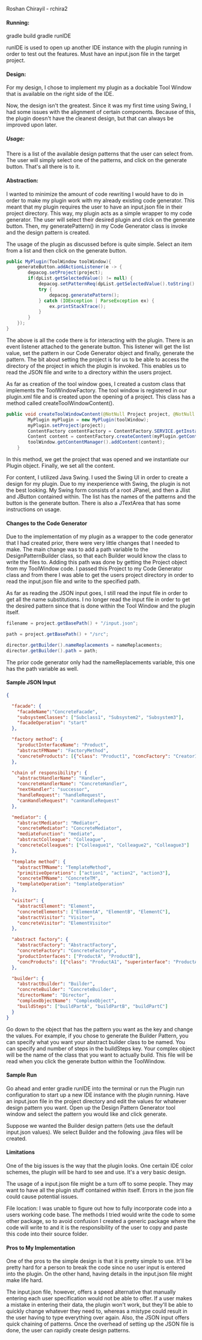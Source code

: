 Roshan Chirayil - rchira2
#### Running:
gradle build
gradle runIDE

runIDE is used to open up another IDE instance with the plugin running in order to test out the features. Must have an input.json file in the target project.
#### Design:
For my design, I chose to implement my plugin as a dockable Tool Window that is available on the right side of the IDE.

Now, the design isn't the greatest. Since it was my first time using Swing, I had some issues with the alignment of certain components. Because of this, the plugin doesn't have the cleanest design, but that can always be improved upon later.

##### Usage:
There is a list of the available design patterns that the user can select from. The user will simply select one of the patterns, and click on the generate button. That's all there is to it.

#### Abstraction:
I wanted to minimize the amount of code rewriting I would have to do in order to make my plugin work with my already existing code generator. This meant that my plugin requires the user to have an input.json file in their project directory. This way, my plugin acts as a simple wrapper to my code generator. The user will select their desired plugin and click on the generate button. Then, my generatePattern() in my Code Generator class is invoke and the design pattern is created.

The usage of the plugin as discussed before is quite simple. Select an item from a list and then click on the generate button. 
```java
public MyPlugin(ToolWindow toolWindow){
    generateButton.addActionListener(e -> {
        depacog.setProject(project);
        if(dpList.getSelectedValue() != null) {
            depacog.setPatternReq(dpList.getSelectedValue().toString().toLowerCase());
            try {
                depacog.generatePattern();
            } catch (IOException | ParseException ex) {
                ex.printStackTrace();
            }
        }
    });
}
```
The above is all the code there is for interacting with the plugin. There is an event listener attached to the generate button. This listener will get the list value, set the pattern in our Code Generator object and finally, generate the pattern. The bit about setting the project is for us to be able to access the directory of the project in which the plugin is invoked. This enables us to read the JSON file and write to a directory within the users project.

As far as creation of the tool window goes, I created a custom class that implements the ToolWindowFactory. The tool window is registered in our plugin.xml file and is created upon the opening of a project. This class has a method called createToolWindowContent().
```java
public void createToolWindowContent(@NotNull Project project, @NotNull ToolWindow toolWindow) {
        MyPlugin myPlugin = new MyPlugin(toolWindow);
        myPlugin.setProject(project);
        ContentFactory contentFactory = ContentFactory.SERVICE.getInstance();
        Content content = contentFactory.createContent(myPlugin.getContent(), "", false);
        toolWindow.getContentManager().addContent(content);
    }
```
In this method, we get the project that was opened and we instantiate our Plugin object. Finally, we set all the content.

For content, I utilized Java Swing. I used the Swing UI in order to create a design for my plugin. Due to my inexperience with Swing, the plugin is not the best looking. My Swing form consists of a root JPanel, and then a Jlist and JButton contained within. The list has the names of the patterns and the button is the generate button. There is also a JTextArea that has some instructions on usage.

#### Changes to the Code Generator
Due to the implementation of my plugin as a wrapper to the code generator that I had created prior, there were very little changes that I needed to make. The main change was to add a path variable to the DesignPatternBuilder class, so that each Builder would know the class to write the files to. Adding this path was done by getting the Project object from my ToolWindow code. I passed this Project to my Code Generator class and from there I was able to get the users project directory in order to read the input.json file and write to the specified path.

As far as reading the JSON input goes, I still read the input file in order to get all the name substitutions. I no longer read the input file in order to get the desired pattern since that is done within the Tool Window and the plugin itself.
```java
filename = project.getBasePath() + "/input.json";
```
```java
path = project.getBasePath() + "/src";
```
```java
director.getBuilder().nameReplacements = nameReplacements;
director.getBuilder().path = path;
```
The prior code generator only had the nameReplacements variable, this one has the path variable as well.

#### Sample JSON Input
```json
{

  "facade": {
    "facadeName":"ConcreteFacade",
    "subsystemClasses": ["Subclass1", "Subsystem2", "Subsystem3"],
    "facadeOperation": "start"
  },

  "factory method": {
    "productInterfaceName": "Product",
    "abstractFMName": "FactoryMethod",
    "concreteProducts": [{"class": "Product1", "concFactory": "Creator1"}, {"class":  "Product2", "concFactory": "Creator2"}]
  },

  "chain of responsibility": {
    "abstractHandlerName": "Handler",
    "concreteHandlerName": "ConcreteHandler",
    "nextHandler": "successor",
    "handleRequest": "handleRequest",
    "canHandleRequest": "canHandleRequest"
  },

  "mediator": {
    "abstractMediator": "Mediator",
    "concreteMediator": "ConcreteMediator",
    "mediateFunction": "mediate",
    "abstractColleague": "Colleague",
    "concreteColleagues": ["Colleague1", "Colleague2", "Colleague3"]
  },

  "template method": {
    "abstractTMName": "TemplateMethod",
    "primitiveOperations": ["action1", "action2", "action3"],
    "concreteTMName": "ConcreteTM",
    "templateOperation": "templateOperation"
  },

  "visitor": {
    "abstractElement": "Element",
    "concreteElements": ["ElementA", "ElementB", "ElementC"],
    "abstractVisitor": "Visitor",
    "concreteVisitor": "ElementVisitor"
  },

  "abstract factory": {
    "abstractFactory": "AbstractFactory",
    "concreteFactory": "ConcreteFactory",
    "productInterfaces": ["ProductA", "ProductB"],
    "concProducts": [{"class": "ProductA1", "superinterface": "ProductA"}, {"class": "ProductB1", "superinterface": "ProductB"}]
  },

  "builder": {
    "abstractBuilder": "Builder",
    "concreteBuilder": "ConcreteBuilder",
    "directorName": "Director",
    "complexObjectName": "ComplexObject",
    "buildSteps": ["buildPartA", "buildPartB", "buildPartC"]
  }
}
```
Go down to the object that has the pattern you want as the key and change the values. For example, if you chose to generate the Builder Pattern, you can specify what you want your abstract builder class to be named. You can specify and number of steps in the buildSteps key. Your complex object will be the name of the class that you want to actually build. This file will be read when you click the generate button within the ToolWindow.

#### Sample Run
Go ahead and enter gradle runIDE into the terminal or run the Plugin run configuration to start up a new IDE instance with the plugin running. Have an input.json file in the project directory and edit the values for whatever design pattern you want. Open up the Design Pattern Generator tool window and select the pattern you would like and click generate. 

Suppose we wanted the Builder design pattern (lets use the default input.json values). We select Builder and the following .java files will be created.
#### Limitations
One of the big issues is the way that the plugin looks. One certain IDE color schemes, the plugin will be hard to see and use. It's a very basic design.

The usage of a input.json file might be a turn off to some people. They may want to have all the plugin stuff contained within itself. Errors in the json file could cause potential issues. 

File location: I was unable to figure out how to fully incorporate code into a users working code base. The methods I tried would write the code to some other package, so to avoid confusion I created a generic package where the code will write to and it is the responsibility of the user to copy and paste this code into their source folder.

#### Pros to My Implementation
One of the pros to the simple design is that it is pretty simple to use. It'll be pretty hard for a person to break the code since no user input is entered into the plugin. On the other hand, having details in the input.json file might make life hard.

The input.json file, however, offers a speed alternative that manually entering each user specification would not be able to offer. If a user makes a mistake in entering their data, the plugin won't work, but they'll be able to quickly change whatever they need to, whereas a mistype could result in the user having to type everything over again. Also, the JSON input offers quick chaining of patterns. Once the overhead of setting up the JSON file is done, the user can rapidly create design patterns.

